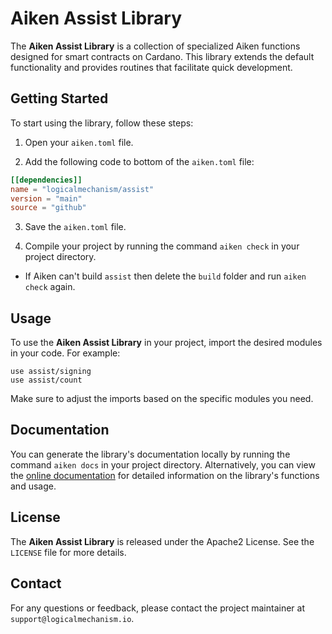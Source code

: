 # Aiken Assist Library

The **Aiken Assist Library** is a collection of specialized Aiken functions designed for smart contracts on Cardano. This library extends the default functionality and provides routines that facilitate quick development.

## Getting Started

To start using the library, follow these steps:

1. Open your `aiken.toml` file.

2. Add the following code to bottom of the `aiken.toml` file:

```toml
[[dependencies]]
name = "logicalmechanism/assist"
version = "main"
source = "github"
```

3. Save the `aiken.toml` file.

4. Compile your project by running the command `aiken check` in your project directory.

- If Aiken can't build `assist` then delete the `build` folder and run `aiken check` again.

## Usage

To use the **Aiken Assist Library** in your project, import the desired modules in your code. For example:

```aiken
use assist/signing
use assist/count
```

Make sure to adjust the imports based on the specific modules you need.

## Documentation

You can generate the library's documentation locally by running the command `aiken docs` in your project directory. Alternatively, you can view the [online documentation](https://htmlpreview.github.io/?https://raw.githubusercontent.com/logicalmechanism/assist/main/docs/index.html) for detailed information on the library's functions and usage.

## License

The **Aiken Assist Library** is released under the Apache2 License. See the `LICENSE` file for more details.

## Contact

For any questions or feedback, please contact the project maintainer at `support@logicalmechanism.io`.
